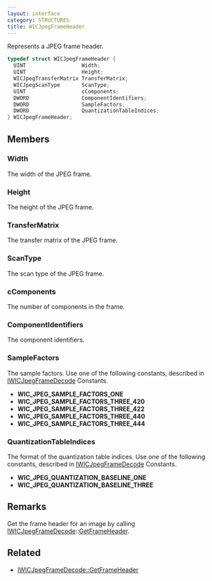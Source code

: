 ```yaml
---
layout: interface
category: STRUCTURES
title: WICJpegFrameHeader
---
```


Represents a JPEG frame header.

```cpp
typedef struct WICJpegFrameHeader {
  UINT                  Width;
  UINT                  Height;
  WICJpegTransferMatrix TransferMatrix;
  WICJpegScanType       ScanType;
  UINT                  cComponents;
  DWORD                 ComponentIdentifiers;
  DWORD                 SampleFactors;
  DWORD                 QuantizationTableIndices;
} WICJpegFrameHeader;
```

## Members

### Width

The width of the JPEG frame.

### Height

The height of the JPEG frame.

### TransferMatrix

The transfer matrix of the JPEG frame.

### ScanType

The scan type of the JPEG frame.

### cComponents

The number of components in the frame.

### ComponentIdentifiers

The component identifiers.

### SampleFactors

[wjfd]: IWICJpegFrameDecode

The sample factors. Use one of the following constants, described in [IWICJpegFrameDecode][wjfd] Constants.

- **WIC_JPEG_SAMPLE_FACTORS_ONE**
- **WIC_JPEG_SAMPLE_FACTORS_THREE_420**
- **WIC_JPEG_SAMPLE_FACTORS_THREE_422**
- **WIC_JPEG_SAMPLE_FACTORS_THREE_440**
- **WIC_JPEG_SAMPLE_FACTORS_THREE_444**

### QuantizationTableIndices

The format of the quantization table indices. Use one of the following constants, described in [IWICJpegFrameDecode][wjfd] Constants.

- **WIC_JPEG_QUANTIZATION_BASELINE_ONE**
- **WIC_JPEG_QUANTIZATION_BASELINE_THREE**

## Remarks

[wjfd-gf]: IWICJpegFrameDecode#getframeheader

Get the frame header for an image by calling [IWICJpegFrameDecode][wjfd]::[GetFrameHeader][wjfd-gf].

## Related

- [IWICJpegFrameDecode::GetFrameHeader](IWICJpegFrameDecode#getframeheader)
